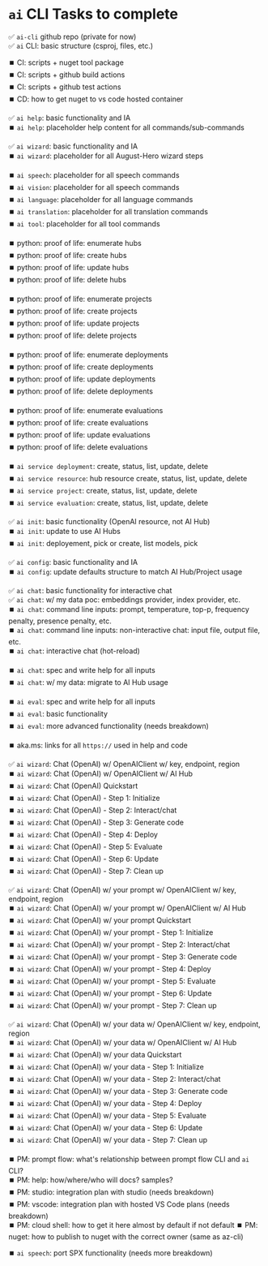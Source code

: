 # `ai` CLI Tasks to complete  

✅ `ai-cli` github repo (private for now)  
✅ `ai` CLI: basic structure (csproj, files, etc.)  

⏹️ CI: scripts + nuget tool package  
⏹️ CI: scripts + github build actions  
⏹️ CI: scripts + github test actions  
⏹️ CD: how to get nuget to vs code hosted container

✅ `ai help`: basic functionality and IA  
⏹️ `ai help`: placeholder help content for all commands/sub-commands  

✅ `ai wizard`: basic functionality and IA  
⏹️ `ai wizard`: placeholder for all August-Hero wizard steps  

⏹️ `ai speech`: placeholder for all speech commands  
⏹️ `ai vision`: placeholder for all speech commands  
⏹️ `ai language`: placeholder for all language commands  
⏹️ `ai translation`: placeholder for all translation commands  
⏹️ `ai tool`: placeholder for all tool commands  

⏹️ python: proof of life: enumerate hubs  
⏹️ python: proof of life: create hubs  
⏹️ python: proof of life: update hubs  
⏹️ python: proof of life: delete hubs  

⏹️ python: proof of life: enumerate projects  
⏹️ python: proof of life: create projects  
⏹️ python: proof of life: update projects  
⏹️ python: proof of life: delete projects  

⏹️ python: proof of life: enumerate deployments  
⏹️ python: proof of life: create deployments  
⏹️ python: proof of life: update deployments  
⏹️ python: proof of life: delete deployments  

⏹️ python: proof of life: enumerate evaluations  
⏹️ python: proof of life: create evaluations  
⏹️ python: proof of life: update evaluations  
⏹️ python: proof of life: delete evaluations  

⏹️ `ai service deployment`: create, status, list, update, delete  
⏹️ `ai service resource`: hub resource create, status, list, update, delete  
⏹️ `ai service project`: create, status, list, update, delete  
⏹️ `ai service evaluation`: create, status, list, update, delete  

✅ `ai init`: basic functionality (OpenAI resource, not AI Hub)  
⏹️ `ai init`: update to use AI Hubs  
⏹️ `ai init`: deployement, pick or create, list models, pick  

✅ `ai config`: basic functionality and IA  
⏹️ `ai config`: update defaults structure to match AI Hub/Project usage  

✅ `ai chat`: basic functionality for interactive chat  
✅ `ai chat`: w/ my data poc: embeddings provider, index provider, etc.  
⏹️ `ai chat`: command line inputs: prompt, temperature, top-p, frequency penalty, presence penalty, etc.  
⏹️ `ai chat`: command line inputs: non-interactive chat: input file, output file, etc.  
⏹️ `ai chat`: interactive chat (hot-reload)  

⏹️ `ai chat`: spec and write help for all inputs  
⏹️ `ai chat`: w/ my data: migrate to AI Hub usage  

⏹️ `ai eval`: spec and write help for all inputs  
⏹️ `ai eval`: basic functionality  
⏹️ `ai eval`: more advanced functionality (needs breakdown)  

⏹️ aka.ms: links for all `https://` used in help and code  

✅ `ai wizard`: Chat (OpenAI) w/ OpenAIClient w/ key, endpoint, region  
⏹️ `ai wizard`: Chat (OpenAI) w/ OpenAIClient w/ AI Hub  
⏹️ `ai wizard`: Chat (OpenAI) Quickstart  
⏹️ `ai wizard`: Chat (OpenAI) - Step 1: Initialize  
⏹️ `ai wizard`: Chat (OpenAI) - Step 2: Interact/chat  
⏹️ `ai wizard`: Chat (OpenAI) - Step 3: Generate code  
⏹️ `ai wizard`: Chat (OpenAI) - Step 4: Deploy  
⏹️ `ai wizard`: Chat (OpenAI) - Step 5: Evaluate  
⏹️ `ai wizard`: Chat (OpenAI) - Step 6: Update  
⏹️ `ai wizard`: Chat (OpenAI) - Step 7: Clean up  

✅ `ai wizard`: Chat (OpenAI) w/ your prompt w/ OpenAIClient w/ key, endpoint, region  
⏹️ `ai wizard`: Chat (OpenAI) w/ your prompt w/ OpenAIClient w/ AI Hub  
⏹️ `ai wizard`: Chat (OpenAI) w/ your prompt Quickstart  
⏹️ `ai wizard`: Chat (OpenAI) w/ your prompt - Step 1: Initialize  
⏹️ `ai wizard`: Chat (OpenAI) w/ your prompt - Step 2: Interact/chat  
⏹️ `ai wizard`: Chat (OpenAI) w/ your prompt - Step 3: Generate code  
⏹️ `ai wizard`: Chat (OpenAI) w/ your prompt - Step 4: Deploy  
⏹️ `ai wizard`: Chat (OpenAI) w/ your prompt - Step 5: Evaluate  
⏹️ `ai wizard`: Chat (OpenAI) w/ your prompt - Step 6: Update  
⏹️ `ai wizard`: Chat (OpenAI) w/ your prompt - Step 7: Clean up  

✅ `ai wizard`: Chat (OpenAI) w/ your data w/ OpenAIClient w/ key, endpoint, region  
⏹️ `ai wizard`: Chat (OpenAI) w/ your data w/ OpenAIClient w/ AI Hub  
⏹️ `ai wizard`: Chat (OpenAI) w/ your data Quickstart  
⏹️ `ai wizard`: Chat (OpenAI) w/ your data - Step 1: Initialize  
⏹️ `ai wizard`: Chat (OpenAI) w/ your data - Step 2: Interact/chat  
⏹️ `ai wizard`: Chat (OpenAI) w/ your data - Step 3: Generate code  
⏹️ `ai wizard`: Chat (OpenAI) w/ your data - Step 4: Deploy  
⏹️ `ai wizard`: Chat (OpenAI) w/ your data - Step 5: Evaluate  
⏹️ `ai wizard`: Chat (OpenAI) w/ your data - Step 6: Update  
⏹️ `ai wizard`: Chat (OpenAI) w/ your data - Step 7: Clean up  

⏹️ PM: prompt flow: what's relationship between prompt flow CLI and `ai` CLI?  
⏹️ PM: help: how/where/who will docs? samples?  
⏹️ PM: studio: integration plan with studio (needs breakdown)  
⏹️ PM: vscode: integration plan with hosted VS Code plans (needs breakdown)  
⏹️ PM: cloud shell: how to get it here almost by default if not default
⏹️ PM: nuget: how to publish to nuget with the correct owner (same as az-cli)  

⏹️ `ai speech`: port SPX functionality (needs more breakdown)  

